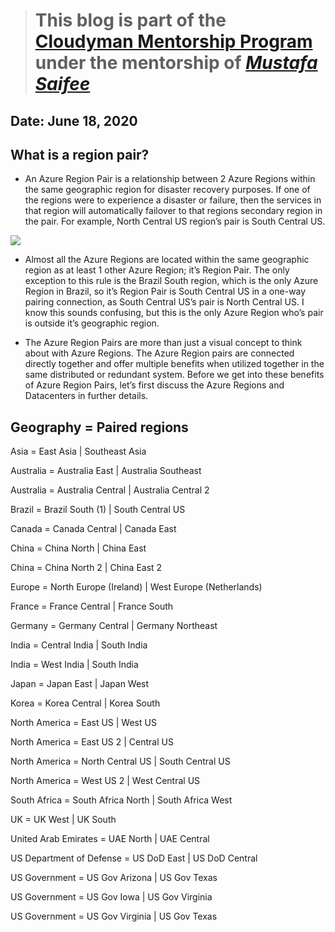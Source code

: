 > # This blog is part of the **[Cloudyman Mentorship Program](https://t.co/78sRvCvYiO?amp=1)** under the mentorship of *[Mustafa Saifee](https://www.linkedin.com/in/saifeemustafaq/)*

## Date: June 18, 2020

## What is a region pair?

- An Azure Region Pair is a relationship between 2 Azure Regions within the same geographic region for disaster recovery purposes. If one of the regions were to experience a disaster or failure, then the services in that region will automatically failover to that regions secondary region in the pair. For example, North Central US region’s pair is South Central US.

![](https://i1.wp.com/build5nines.com/wp-content/uploads/2017/01/azureregionpairgeography.png?w=1080&ssl=1)

- Almost all the Azure Regions are located within the same geographic region as at least 1 other Azure Region; it’s Region Pair. The only exception to this rule is the Brazil South region, which is the only Azure Region in Brazil, so it’s Region Pair is South Central US in a one-way pairing connection, as South Central US’s pair is North Central US. I know this sounds confusing, but this is the only Azure Region who’s pair is outside it’s geographic region.

- The Azure Region Pairs are more than just a visual concept to think about with Azure Regions. The Azure Region pairs are connected directly together and offer multiple benefits when utilized together in the same distributed or redundant system. Before we get into these benefits of Azure Region Pairs, let’s first discuss the Azure Regions and Datacenters in further details.

## Geography	     =              Paired regions

Asia               =       East Asia | Southeast Asia

Australia	         =       Australia East | Australia Southeast

Australia	         =       Australia Central | Australia Central 2

Brazil	           =       Brazil South (1) | South Central US

Canada	           =       Canada Central | Canada East

China	             =       China North | China East

China	             =       China North 2 | China East 2

Europe	           =       North Europe (Ireland) | West Europe (Netherlands)

France	           =       France Central | France South

Germany	           =       Germany Central | Germany Northeast

India	             =       Central India | South India

India	             =       West India | South India

Japan	             =       Japan East | Japan West

Korea	             =       Korea Central | Korea South

North America	     =       East US | West US

North America	     =       East US 2 | Central US

North America	     =       North Central US | South Central US

North America	     =       West US 2 | West Central US

South Africa	     =       South Africa North | South Africa West

UK	               =       UK West | UK South

United Arab Emirates	 =   UAE North | UAE Central

US Department of Defense =	US DoD East | US DoD Central

US Government	     =       US Gov Arizona | US Gov Texas

US Government	     =       US Gov Iowa | US Gov Virginia

US Government	     =       US Gov Virginia | US Gov Texas
